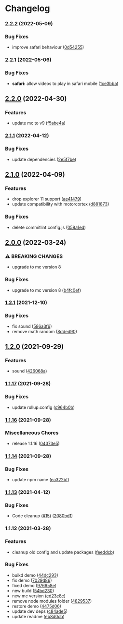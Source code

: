 # Changelog

### [2.2.2](https://github.com/kissmybutton/motorcortex-video/compare/v2.2.1...v2.2.2) (2022-05-09)


### Bug Fixes

* improve safari behaviour ([0d54255](https://github.com/kissmybutton/motorcortex-video/commit/0d54255480ddf27d64c70db5daafe2f213f14ca0))

### [2.2.1](https://github.com/kissmybutton/motorcortex-video/compare/v2.2.0...v2.2.1) (2022-05-06)


### Bug Fixes

* **safari:** allow videos to play in safari mobile ([1ce3bba](https://github.com/kissmybutton/motorcortex-video/commit/1ce3bba12e3945bd04ad8c0545531d16ea632748))

## [2.2.0](https://github.com/kissmybutton/motorcortex-video/compare/v2.1.1...v2.2.0) (2022-04-30)


### Features

* update mc to v9 ([f5abe4a](https://github.com/kissmybutton/motorcortex-video/commit/f5abe4a8664b23ed4e87b9ba16ab7baf08a56d4e))

### [2.1.1](https://github.com/kissmybutton/motorcortex-video/compare/v2.1.0...v2.1.1) (2022-04-12)


### Bug Fixes

* update dependencies ([2e5f7be](https://github.com/kissmybutton/motorcortex-video/commit/2e5f7be73110698d261974ca741fdc4a8361b668))

## [2.1.0](https://github.com/kissmybutton/motorcortex-video/compare/v2.0.0...v2.1.0) (2022-04-09)


### Features

* drop explorer 11 support ([ae41479](https://github.com/kissmybutton/motorcortex-video/commit/ae41479eee0fd99678fc88c5e63009740b583f21))
* update compatibility with motorcortex ([d881873](https://github.com/kissmybutton/motorcortex-video/commit/d881873b63c22cae934171f5bfa848728f41ab9e))


### Bug Fixes

* delete commitlint.config.js ([058a1ed](https://github.com/kissmybutton/motorcortex-video/commit/058a1edaf0219efc4d11d7eb01f22ab003c4f1b4))

## [2.0.0](https://github.com/kissmybutton/motorcortex-video/compare/v1.2.1...v2.0.0) (2022-03-24)


### ⚠ BREAKING CHANGES

* upgrade to mc version 8

### Bug Fixes

* upgrade to mc version 8 ([b4fc0ef](https://github.com/kissmybutton/motorcortex-video/commit/b4fc0efa22fcaa09ad91ec2ab27b5489e4838bd8))

### [1.2.1](https://www.github.com/kissmybutton/motorcortex-video/compare/v1.2.0...v1.2.1) (2021-12-10)


### Bug Fixes

* fix sound ([586a3f6](https://www.github.com/kissmybutton/motorcortex-video/commit/586a3f6be7d2dbc886fcb05254cce4f909f201e9))
* remove math random ([8dded90](https://www.github.com/kissmybutton/motorcortex-video/commit/8dded90a2e267f95e3c6ec2912e76d917b845d2b))

## [1.2.0](https://www.github.com/kissmybutton/motorcortex-video/compare/v1.1.17...v1.2.0) (2021-09-29)


### Features

* sound ([426068a](https://www.github.com/kissmybutton/motorcortex-video/commit/426068a967960d5214f32c83bbb0c22f13e12966))

### [1.1.17](https://www.github.com/kissmybutton/motorcortex-video/compare/v1.1.16...v1.1.17) (2021-09-28)


### Bug Fixes

* update rollup.config ([c964b0b](https://www.github.com/kissmybutton/motorcortex-video/commit/c964b0bd4d1b77a3f23c6af9f24cf0ffc3714cd4))

### [1.1.16](https://www.github.com/kissmybutton/motorcortex-video/compare/v1.1.14...v1.1.16) (2021-09-28)


### Miscellaneous Chores

* release 1.1.16 ([04373e5](https://www.github.com/kissmybutton/motorcortex-video/commit/04373e5fef5a2112282274102e0850a39f9f9ce1))

### [1.1.14](https://www.github.com/kissmybutton/motorcortex-video/compare/v1.1.13...v1.1.14) (2021-09-28)


### Bug Fixes

* update npm name ([ea322bf](https://www.github.com/kissmybutton/motorcortex-video/commit/ea322bfa644470c47ce87080cfa2f324e0e48ee9))

### [1.1.13](https://www.github.com/kissmybutton/motorcortex-video/compare/v1.1.12...v1.1.13) (2021-04-12)


### Bug Fixes

* Code cleanup ([#15](https://www.github.com/kissmybutton/motorcortex-video/issues/15)) ([2080bd1](https://www.github.com/kissmybutton/motorcortex-video/commit/2080bd11b8aa520f486bd7166dc00c02ebda455f))

### 1.1.12 (2021-03-28)


### Features

* cleanup old config and update packages ([feeddcb](https://www.github.com/kissmybutton/motorcortex-video/commit/feeddcbdf293c2a27da0f3b46f53642605229cdb))


### Bug Fixes

* buikd demo ([44dc293](https://www.github.com/kissmybutton/motorcortex-video/commit/44dc29392d984e7a3a400d28dde691ac28ca35a5))
* fix demo ([7029d86](https://www.github.com/kissmybutton/motorcortex-video/commit/7029d8616a256a9edc3ae8dfa5fd04b892f3bb44))
* fixed demo ([976658e](https://www.github.com/kissmybutton/motorcortex-video/commit/976658e2f2a6fdfedc11b18452067eb93f1a3f86))
* new build ([54bd230](https://www.github.com/kissmybutton/motorcortex-video/commit/54bd23039d89bc233eb79a0481fd6e53c633f417))
* new mc version ([cd23c8c](https://www.github.com/kissmybutton/motorcortex-video/commit/cd23c8c32a6f4fb5c016a4ffbea258531162c407))
* remove node modules folder ([4829537](https://www.github.com/kissmybutton/motorcortex-video/commit/48295376c60ca6e682600ee394fffdaa03c96eb6))
* restore demo ([4475d06](https://www.github.com/kissmybutton/motorcortex-video/commit/4475d06e7c8549d9e522b2a779154558c0e57eba))
* update dev deps ([c84ade5](https://www.github.com/kissmybutton/motorcortex-video/commit/c84ade545b8dfa94aa136d54f1de6d39fb65dad8))
* update readme ([eb8d0cb](https://www.github.com/kissmybutton/motorcortex-video/commit/eb8d0cb3b4dc21ba89cd4be98d2bebfd8e2860ee))
